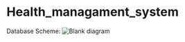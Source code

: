 # Health_managament_system

Database Scheme:
![Blank diagram](https://user-images.githubusercontent.com/73343445/216818565-88bf985a-688d-44b1-8bf8-60950b1e6ccd.jpeg)
